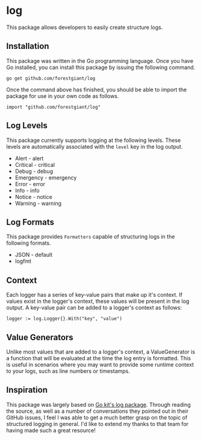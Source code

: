 # log
This package allows developers to easily create structure logs.  

## Installation
This package was written in the Go programming language.  Once you have Go installed, you can install this package by issuing the following command.
```
go get github.com/forestgiant/log
```

Once the command above has finished, you should be able to import the package for use in your own code as follows.
```
import "github.com/forestgiant/log"
```

## Log Levels
This package currently supports logging at the following levels.  These levels are automatically associated with the `level` key in the log output.
- Alert - alert
- Critical - critical
- Debug - debug
- Emergency - emergency
- Error - error
- Info - info
- Notice - notice
- Warning - warning

## Log Formats
This package provides `Formatters` capable of structuring logs in the following formats.
- JSON - default
- logfmt

## Context
Each logger has a series of key-value pairs that make up it's context.  If values exist in the logger's context, these values will be present in the log output.  A key-value pair can be added to a logger's context as follows:
```
logger := log.Logger{}.With("key", "value")
```

## Value Generators
Unlike most values that are added to a logger's context, a ValueGenerator is a function that will be evaluated at the time the log entry is formatted.  This is useful in scenarios where you may want to provide some runtime context to your logs, such as line numbers or timestamps.

## Inspiration
This package was largely based on [Go kit's log package](https://github.com/go-kit/kit/tree/master/log).  Through reading the source, as well as a number of conversations they pointed out in their GitHub issues, I feel I was able to get a much better grasp on the topic of structured logging in general.  I'd like to extend my thanks to that team for having made such a great resource!
